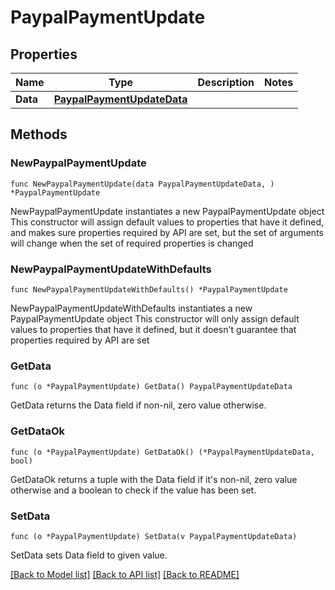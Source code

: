 # PaypalPaymentUpdate

## Properties

Name | Type | Description | Notes
------------ | ------------- | ------------- | -------------
**Data** | [**PaypalPaymentUpdateData**](PaypalPaymentUpdateData.md) |  | 

## Methods

### NewPaypalPaymentUpdate

`func NewPaypalPaymentUpdate(data PaypalPaymentUpdateData, ) *PaypalPaymentUpdate`

NewPaypalPaymentUpdate instantiates a new PaypalPaymentUpdate object
This constructor will assign default values to properties that have it defined,
and makes sure properties required by API are set, but the set of arguments
will change when the set of required properties is changed

### NewPaypalPaymentUpdateWithDefaults

`func NewPaypalPaymentUpdateWithDefaults() *PaypalPaymentUpdate`

NewPaypalPaymentUpdateWithDefaults instantiates a new PaypalPaymentUpdate object
This constructor will only assign default values to properties that have it defined,
but it doesn't guarantee that properties required by API are set

### GetData

`func (o *PaypalPaymentUpdate) GetData() PaypalPaymentUpdateData`

GetData returns the Data field if non-nil, zero value otherwise.

### GetDataOk

`func (o *PaypalPaymentUpdate) GetDataOk() (*PaypalPaymentUpdateData, bool)`

GetDataOk returns a tuple with the Data field if it's non-nil, zero value otherwise
and a boolean to check if the value has been set.

### SetData

`func (o *PaypalPaymentUpdate) SetData(v PaypalPaymentUpdateData)`

SetData sets Data field to given value.



[[Back to Model list]](../README.md#documentation-for-models) [[Back to API list]](../README.md#documentation-for-api-endpoints) [[Back to README]](../README.md)


